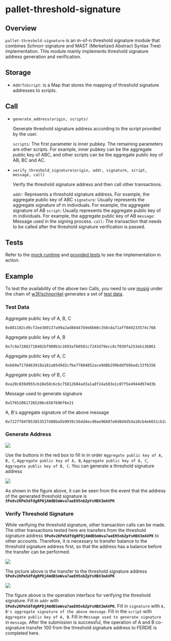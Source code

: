 # pallet-threshold-signature

## Overview
`pallet-threshold-signature` is an m-of-n threshold signature module that combines Schnorr signature and MAST (Merkelized Abstract Syntax Tree) implementation. This module mainly implements threshold signature address generation and verification.

## Storage
- `AddrToScript`: is a Map that stores the mapping of threshold signature addresses to scripts.

## Call

- `generate_address(origin, scripts)`

  Generate threshold signature address according to the script provided by the user.

  `scripts`: The first parameter is inner pubkey. The remaining parameters are other scripts. For example, inner pubkey can be the aggregate public key of ABC, and other scripts can be the aggregate public key of AB, BC and AC.

- `verify_threshold_signature(origin, addr, signature, script, message, call)`

  Verify the threshold signature address and then call other transactions.

  `addr`: Represents a threshold signature address. For example, the aggregate public key of ABC
  `signature`: Usually represents the aggregate signature of m individuals. For example, the aggregate signature of AB
  `script`: Usually represents the aggregate public key of m individuals. For example, the aggregate public key of AB
  `message`: Message used in the signing process.
  `call`: The transaction that needs to be called after the threshold signature verification is passed.

## Tests

Refer to the [mock runtime](src/mock.rs) and [provided tests](src/tests.rs) to see the implementation in action.

## Example

To test the availability of the above two Calls, you need to use [musig](https://github.com/w3f/schnorrkel/blob/master/src/musig.rs#L780-L829) under the chain of [w3f/schnorrkel](https://github.com/w3f/schnorrkel) generates a set of [test data](https://github.com/chainx-org/threshold_signature/issues/1#issuecomment-909896156).

### Test Data

Aggregate public key of A, B, C

~~~
0x881102cd9cf2ee389137a99a2ad88447b9e8b60c350cda71aff049233574c768
~~~

Aggregate public key of A, B

~~~
0x7c9a72882718402bf909b3c1693af60501c7243d79ecc8cf030fa253eb136861
~~~

Aggregate public key of A, C

~~~
0xb69af178463918a181a8549d2cfbe77884852ace9d8b299bddf69bedc33f6356
~~~

Aggregate public key of B, C

~~~
0xa20c839d955cb10e58c6cbc75812684ad3a1a8f24a503e1c07f5e4944d974d3b
~~~

Message used to generate signature

~~~
0x576520617265206c6567696f6e21
~~~

A, B's aggregate signature of the above message

~~~
0x7227f84f853853527488ba5b9939c56dd4ecd0ae96687e0d8d4d5da10cb4e6651cb2aca89236f3c3766d80e3b2ab37c74abb91ad6bb66677a0f1e3bd7e68118f
~~~

### Generate Address

![](https://cdn.jsdelivr.net/gh/AAweidai/PictureBed@master/taproot/1631104111907-1631104111872.png)

Use the buttons in the red box to fill in in order `Aggregate public key of A, B, C`, `Aggregate public key of A, B`, `Aggregate public key of A, C`, `Aggregate public key of B, C`.  You can generate a threshold signature address

![](https://cdn.jsdelivr.net/gh/AAweidai/PictureBed@master/taproot/1631104141760-1631104141749.png)

As shown in the figure above, it can be seen from the event that the address of the generated threshold signature is **`5Pe8v2KPm5dfdgRPDjAWdBSmWva7aeEH5nbZpYsHBX3mAVPK`**

### Verify Threshold Signature

While verifying the threshold signature, other transaction calls can be made. The other transactions tested here are transfers from the threshold signature address **`5Pe8v2KPm5dfdgRPDjAWdBSmWva7aeEH5nbZpYsHBX3mAVPK`** to other accounts. Therefore, it is necessary to transfer balance to the threshold signature address first, so that the address has a balance before the transfer can be performed.

![](https://cdn.jsdelivr.net/gh/AAweidai/PictureBed@master/taproot/1631104610241-1631104610236.png)

The picture above is the transfer to the threshold signature address **`5Pe8v2KPm5dfdgRPDjAWdBSmWva7aeEH5nbZpYsHBX3mAVPK`**

![](https://cdn.jsdelivr.net/gh/AAweidai/PictureBed@master/taproot/1631104780656-1631104780649.png)

The figure above is the operation interface for verifying the threshold signature. Fill in `addr` with **`5Pe8v2KPm5dfdgRPDjAWdBSmWva7aeEH5nbZpYsHBX3mAVPK`**. Fill in `signature` with `A, B's aggregate signature of the above message`. Fill in the `script` with `Aggregate public key of A, B`. Fill in `Message used to generate signature` in `message`. After the submission is successful, the operation of A and B co-signature transfer 100 from the threshold signature address to FERDIE is completed here.
